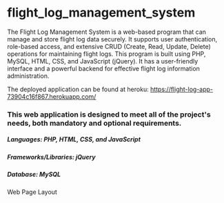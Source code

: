 # flight_log_management_system

The Flight Log Management System is a web-based program that can manage and store flight log data securely. It supports user authentication, role-based access, and extensive CRUD (Create, Read, Update, Delete) operations for maintaining flight logs. This program is built using PHP, MySQL, HTML, CSS, and JavaScript (jQuery). It has a user-friendly interface and a powerful backend for effective flight log information administration.

The deployed application can be found at heroku:
https://flight-log-app-73904c16f867.herokuapp.com/

### This web application is designed to meet all of the project's needs, both mandatory and optional requirements.

##### Languages: PHP, HTML, CSS, and JavaScript
##### Frameworks/Libraries:  jQuery
##### Database: MySQL

Web Page Layout





